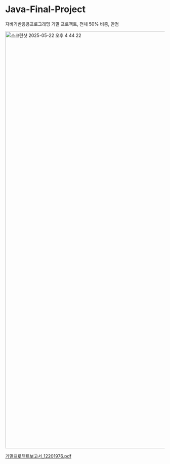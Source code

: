 # Java-Final-Project
자바기반응용프로그래밍 기말 프로젝트, 전체 50% 비중, 만점


<img width="1317" alt="스크린샷 2025-05-22 오후 4 44 22" src="https://github.com/user-attachments/assets/d49cda8d-e7e8-4c9b-936c-5a835cb90090" />

[기말프로젝트보고서_12201976.pdf](https://github.com/user-attachments/files/20383442/_12201976.pdf)
